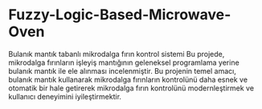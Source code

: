# Fuzzy-Logic-Based-Microwave-Oven
Bulanık mantık tabanlı mikrodalga fırın kontrol sistemi
Bu projede, mikrodalga fırınların işleyiş mantığının geleneksel programlama yerine 
bulanık mantık ile ele alınması incelenmiştir.
Bu projenin temel amacı, bulanık mantık kullanarak mikrodalga 
fırınların kontrolünü daha esnek ve otomatik bir hale getirerek mikrodalga fırın kontrolünü modernleştirmek ve kullanıcı 
deneyimini iyileştirmektir.
